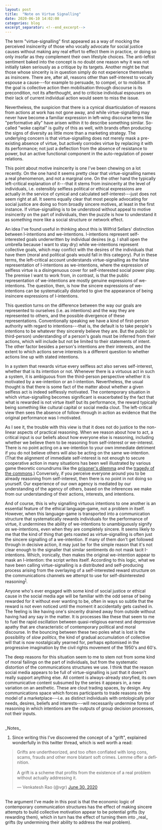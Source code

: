 ```yaml
---
layout: post
title:  "Note on Virtue Signalling"
date: 2020-06-10 14:02:00
categories: blog
excerpt_separator: <!--end_excerpt-->
---
```


The term "virtue-signalling" first appeared as a way of mocking the perceived insincerity of those who vocally advocate for social justice causes without making any real effort to effect them in practice, or doing so only insofar as they complement their own lifestyle choices. The anti-leftist sentiment baked into the concept is no doubt one reason why it was not initially taken seriously as a critique by its targets. Another might be that those whose sincerity is in question simply do not experience themselves as insincere. There are, after all, reasons other than self-interest to vocally espouse a cause---for example to persuade, to compel, or to mobilise. If the goal is collective action then mobilisation through discourse is its precondition, not its afterthought, and to criticise individual espousers on their lack of current individual action would seem to miss the issue.

Nevertheless, the suspicion that there is a cynical disarticulation of reasons from actions at work has not gone away, and while virtue-signalling may never have become a familiar expression in left-wing discourse terms like "performative ally" have arisen within it to describe something similar. So-called "woke capital" is guilty of this as well, with brands often producing the signs of diversity as little more than a marketing strategy. The underlying concern is that virtue-signalling does not merely mask a pre-existing absence of virtue, but actively corrodes virtue by replacing it with its performance; not just a deflection from the absence of resistance to power, but an active functional component in the auto-regulation of power relations.

This point about motive insincerity is one I've been chewing on a lot recently. On the one hand it seems pretty clear that virtue-signalling names a real phenomenon, and not a marginal one. On the other hand the typically left-critical explanation of it---that it stems from insincerity at the level of individuals, i.e. ostensibly selfless political or ethical expressions are actually in the service of cynical and calculated self-interest---just does not seem right at all. It seems equally clear that most people advocating for social justice are doing so from broadly sincere motives, at least in the first instance. If virtue-signalling is to be understood without appeal to motive insincerity on the part of individuals, then the puzzle is how to understand it as something more like a social structure or network effect.

<!--end_excerpt-->

An idea I've found useful in thinking about this is Wilfrid Sellars' distinction between I-intentions and we-intentions. I-intentions represent self-interested goals underwritten by individual desires (e.g. I shall open the umbrella because I want to stay dry) while we-intentions represent collective goals, which may conflict with the desires of the individuals that have them (moral and political goals would fall in this category). Put in these terms, the left-critical account understands virtue-signalling as the false representation of I-intentions as we-intentions, where the expression of selfless virtue is a disingenuous cover for self-interested social power play. The premise I want to work from, in contrast, is that the public representation of we-intentions are mostly genuine expressions of we-intentions. The question, then, is how the sincere expressions of we-intentions can be systematically distorted to give the appearance of being insincere expressions of I-intentions.

This question turns on the difference between the way our goals are represented to ourselves (i.e. as intentions) and the way they are represented to others, and the possible divergence of these representations. Conventionally speaking we have a kind of first-person authority with regard to intentions---that is, the default is to take people's intentions to be whatever they sincerely believe they are. But the public (or third-person) understanding of a person's goals must be inferred from their actions, which will include but not be limited to their statements of intent. The other factor besides a person's intentions are their interests, and the extent to which actions serve interests is a different question to whether actions line up with stated intentions.

In a system that rewards virtue every selfless act also serves self-interest, whether that is its intention or not. Whenever there is a virtuous act in such a system, it is ambiguous from the third-person perspective whether it is motivated by a we-intention or an I-intention. Nevertheless, the usual thought is that there is some fact of the matter about whether a given selfless act is indeed selflessly motivated. The contemporary situation in which virtue-signalling becomes significant is exacerbated by the fact that what is rewarded is not virtue itself but its performance, the reward typically being something like cultural capital or social media clout. The left-critical view then sees the absence of follow-through in action as evidence that the original performance was I-motivated.

As I see it, the trouble with this view is that it does not do justice to the non-linear aspects of practical reasoning. When we reason about how to act, a critical input is our beliefs about how everyone else is reasoning, including whether we believe them to be reasoning from self-interest or we-interest. There is no point acting on a we-intention to your own immediate detriment if you do not believe others will also be acting on the same we-intention. (That the alignment of immediate self-interest is not enough to secure cooperative action in many situations has been well illustrated by various game theoretic conundrums like the [prisoner's dilemma](https://en.wikipedia.org/wiki/Prisoner%27s_dilemma) and the [tragedy of the commons](https://en.wikipedia.org/wiki/Tragedy_of_the_commons).) Conversely, if you perceive everyone around you to be already reasoning from self-interest, then there is no point in not doing so yourself. Our experience of our own agency is mediated by our understanding of the agency of others, based on the inferences we make from our understanding of their actions, interests, and intentions.

And of course, this is why signalling virtuous intentions to one another is an essential feature of the ethical language-game, not a problem in itself. However, when this language-game is transported into a communication structure that systematically rewards individuals for the performance of virtue, it undermines the ability of we-intentions to unambiguously signify _as_ we-intentions, even when they are completely sincere. It seems likely to me that the kind of thing that gets roasted as virtue-signalling is often just the sincere signalling of a we-intention. If many of them don't get followed through in decisive action, it may just be for the simple reason that it's not clear enough to the signaller that similar sentiments do not mask tacit I-intentions. Which, ironically, then makes the original we-intention appear to mask an I-intention: the script writes itself. According to this logic, what we have been calling virtue-signalling is a distributed and self-producing process arising from the overlaying of a self-interested reward structure on the communications channels we attempt to use for self-disinterested reasoning<sup>[1](#r1)</sup>.

Anyone who's ever engaged with some kind of social justice or ethical cause in the social media age will be familiar with the odd sense of being rewarded for it without ever wanting to be, often in ways so subtle that the reward is not even noticed until the moment it accidentally gets cashed in. The feeling is like having one's sincerity drained away from outside without having had any say in the matter. It is processes like these that seem to me to fuel the rapid oscillation between quasi-religious earnest and depressive apathy that are characteristic of contemporary political and moral discourse. In the bouncing between these two poles what is lost is the possibility of _slow politics_, the kind of gradual accumulation of collective will that is now nostalgically yearned for, perhaps epitomised in the progressive imagination by the civil rights movement of the 1950's and 60's.

The deep reasons for this situation seem to me to stem not from some kind of moral failings on the part of individuals, but from the systematic distortion of the communications structures we use. I think that the reason social media appears to be full of virtue-signalling is just that it doesn't really support anything else. All content is always-already storyfied, its own communicative content subsumed by the series it appears in, a new variation on an aesthetic. These are clout trading spaces, by design. Any communications space which forces participants to trade reasons on the model of a marketplace---i.e. as distinct individuals with ontologically prior needs, desires, beliefs and interests---will necessarily undermine forms of reasoning in which intentions are the outputs of group decision processes, not their inputs.

<br />
_Notes_

1. <a name="r1"></a> Since writing this I've discovered the concept of a "grift", explained wonderfully in this twitter thread, which is well worth a read:

<blockquote class="twitter-tweet"><p lang="en" dir="ltr">Grifts are undertheorized, and too often conflated with long cons, scams, frauds and other more blatant soft crimes. Lemme offer a definition.<br><br>A grift is a scheme that profits from the existence of a real problem without actually addressing it.</p>&mdash; Venkatesh Rao (@vgr) <a href="https://twitter.com/vgr/status/1277996104915619841?ref_src=twsrc%5Etfw">June 30, 2020</a></blockquote> <script async src="https://platform.twitter.com/widgets.js" charset="utf-8"></script>

<br/>
The argument I've made in this post is that the economic logic of contemporary communication structures has the effect of making sincere attempts to build collective motivation appear to be potential grifts (by rewarding them), which in turn has the effect of turning them into _real_ grifts (by undermining their ability to address the real problem).
